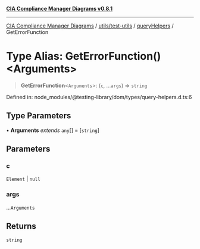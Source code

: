 [**CIA Compliance Manager Diagrams v0.8.1**](../../../../../README.md)

***

[CIA Compliance Manager Diagrams](../../../../../modules.md) / [utils/test-utils](../../../README.md) / [queryHelpers](../README.md) / GetErrorFunction

# Type Alias: GetErrorFunction()\<Arguments\>

> **GetErrorFunction**\<`Arguments`\>: (`c`, ...`args`) => `string`

Defined in: node\_modules/@testing-library/dom/types/query-helpers.d.ts:6

## Type Parameters

• **Arguments** *extends* `any`[] = \[`string`\]

## Parameters

### c

`Element` | `null`

### args

...`Arguments`

## Returns

`string`
